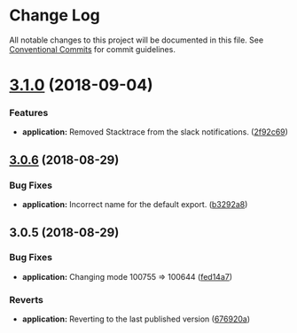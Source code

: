 # Change Log

All notable changes to this project will be documented in this file.
See [Conventional Commits](https://conventionalcommits.org) for commit guidelines.

<a name="3.1.0"></a>

# [3.1.0](https://github.com/CactusTechnologies/cactus-utils/compare/@cactus-technologies/node-application@3.0.6...@cactus-technologies/node-application@3.1.0) (2018-09-04)

### Features

-   **application:** Removed Stacktrace from the slack notifications. ([2f92c69](https://github.com/CactusTechnologies/cactus-utils/commit/2f92c69))

<a name="3.0.6"></a>

## [3.0.6](https://github.com/CactusTechnologies/cactus-utils/compare/@cactus-technologies/node-application@3.0.5...@cactus-technologies/node-application@3.0.6) (2018-08-29)

### Bug Fixes

-   **application:** Incorrect name for the default export. ([b3292a8](https://github.com/CactusTechnologies/cactus-utils/commit/b3292a8))

<a name="3.0.5"></a>

## 3.0.5 (2018-08-29)

### Bug Fixes

-   **application:** Changing mode 100755 => 100644 ([fed14a7](https://github.com/CactusTechnologies/cactus-utils/commit/fed14a7))

### Reverts

-   **application:** Reverting to the last published version ([676920a](https://github.com/CactusTechnologies/cactus-utils/commit/676920a))
